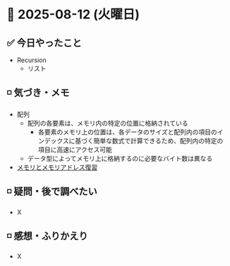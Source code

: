# 📅 2025-08-12 (火曜日)

## ✅ 今日やったこと

- Recursion
  - リスト

## ◽️ 気づき・メモ

- 配列
  - 配列の各要素は、メモリ内の特定の位置に格納されている
    - 各要素のメモリ上の位置は、各データのサイズと配列内の項目のインデックスに基づく簡単な数式で計算できるため、配列内の特定の項目に高速にアクセス可能
  - データ型によってメモリ上に格納するのに必要なバイト数は異なる
- [メモリとメモリアドレス復習](/knowledge/メモリとメモリアドレス.md)

## ◽️ 疑問・後で調べたい

- X

## ◽️ 感想・ふりかえり

- X
